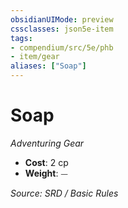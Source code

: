 ```yaml
---
obsidianUIMode: preview
cssclasses: json5e-item
tags:
- compendium/src/5e/phb
- item/gear
aliases: ["Soap"]
---
```

# Soap
*Adventuring Gear*  

- **Cost**: 2 cp
- **Weight**: ⏤

*Source: SRD / Basic Rules*